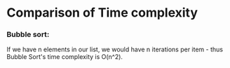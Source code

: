 # Comparison of Time complexity

### Bubble sort:
If we have n elements in our list, we would have n iterations per item - thus Bubble Sort's time complexity is O(n^2).